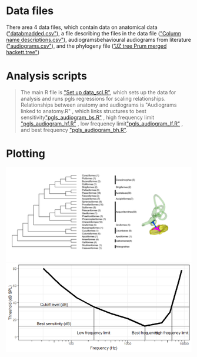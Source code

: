 
# Data files
There area 4 data files, which contain data on anatomical data (["databmadded.csv"](https://github.com/jzeyl/Scaling_2021/blob/main/databmadded.csv)), a file describing the files in the data file (["Column name descriptions.csv"](https://github.com/jzeyl/Scaling_2021/blob/main/Column%20name%20descriptions.csv)),
audiogramsbehavioural audiograms from literature (["audiograms.csv"](https://github.com/jzeyl/Scaling_2021/blob/main/audiograms.csv)), and the phylogeny file (["JZ tree Prum merged hackett.tree"](https://github.com/jzeyl/Scaling_2021/blob/main/JZ%20tree%20Prum%20merged%20hackett.tree))


# Analysis scripts
> The main R file is ["Set up data_scl.R"](https://github.com/jzeyl/Scaling_2021/blob/main/Set%20up%20data_scl.R), which sets up the data for analysis and runs pgls regressions for scaling relationships. Relationships between anatomy and audiograms is "Audiograms linked to anatomy.R" , which links structures to best sensitivity["pgls_audiogram_bs.R"](https://github.com/jzeyl/Scaling_2021/blob/main/pgls_audiogram_bs.R)  , high frequency limit ["pgls_audiogram_hf.R"](https://github.com/jzeyl/Scaling_2021/blob/main/pgls_audiogram_hf.R)  , low frequency limit["pgls_audiogram_lf.R"]((https://github.com/jzeyl/Scaling_2021/blob/main/pgls_audiogram_hf.R))  , and best frequency ["pgls_audiogram_bh.R"](https://github.com/jzeyl/Scaling_2021/blob/main/pgls_audiogram_hf.R).
                      

# Plotting
![alt text](superorder.png)
![alt text](audiogrammeasures.png)
